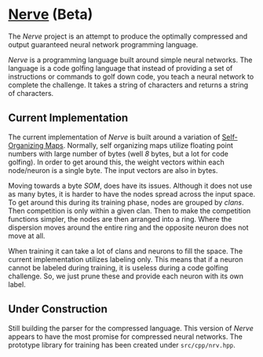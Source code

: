 # [Nerve](https://tkellehe.github.io/nerve) (Beta)

The _Nerve_ project is an attempt to produce the optimally compressed and output guaranteed neural network programming language.

_Nerve_ is a programming language built around simple neural networks.
The language is a code golfing language that instead of providing a set of instructions or commands to golf down code, you teach a neural network to complete the challenge.
It takes a string of characters and returns a string of characters.

## Current Implementation

The current implementation of _Nerve_ is built around a variation of [Self-Organizing Maps](https://en.wikipedia.org/wiki/Self-organizing_map).
Normally, self organizing maps utilize floating point numbers with large number of bytes (well _8_ bytes, but a lot for code golfing).
In order to get around this, the weight vectors within each node/neuron is a single byte.
The input vectors are also in bytes.

Moving towards a byte _SOM_, does have its issues.
Although it does not use as many bytes, it is harder to have the nodes spread across the input space.
To get around this during its training phase, nodes are grouped by _clans_.
Then competition is only within a given clan.
Then to make the competition functions simpler, the nodes are then arranged into a ring.
Where the dispersion moves around the entire ring and the opposite neuron does not move at all.

When training it can take a lot of clans and neurons to fill the space.
The current implementation utilizes labeling only.
This means that if a neuron cannot be labeled during training, it is useless during a code golfing challenge.
So, we just prune these and provide each neuron with its own label.

## Under Construction

Still building the parser for the compressed language.
This version of _Nerve_ appears to have the most promise for compressed neural networks.
The prototype library for training has been created under `src/cpp/nrv.hpp`.

